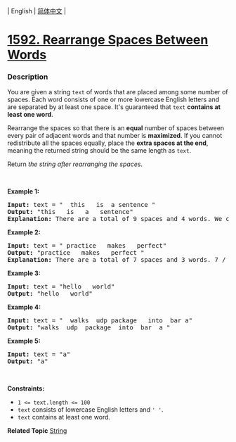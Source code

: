 | English | [简体中文](README.md) |

# [1592. Rearrange Spaces Between Words](https://leetcode-cn.com/problems/rearrange-spaces-between-words)
 ### Description
<p>You are given a string <code>text</code> of words that are placed among some number of spaces. Each word consists of one or more lowercase English letters and are separated by at least one space. It&#39;s guaranteed that <code>text</code> <strong>contains at least one word</strong>.</p>

<p>Rearrange the spaces so that there is an <strong>equal</strong> number of spaces between every pair of adjacent words and that number is <strong>maximized</strong>. If you cannot redistribute all the spaces equally, place the <strong>extra spaces at the end</strong>, meaning the returned string should be the same length as <code>text</code>.</p>

<p>Return <em>the string after rearranging the spaces</em>.</p>

<p>&nbsp;</p>
<p><strong>Example 1:</strong></p>

<pre>
<strong>Input:</strong> text = &quot;  this   is  a sentence &quot;
<strong>Output:</strong> &quot;this   is   a   sentence&quot;
<strong>Explanation: </strong>There are a total of 9 spaces and 4 words. We can evenly divide the 9 spaces between the words: 9 / (4-1) = 3 spaces.
</pre>

<p><strong>Example 2:</strong></p>

<pre>
<strong>Input:</strong> text = &quot; practice   makes   perfect&quot;
<strong>Output:</strong> &quot;practice   makes   perfect &quot;
<strong>Explanation:</strong>&nbsp;There are a total of 7 spaces and 3 words. 7 / (3-1) = 3 spaces plus 1 extra space. We place this extra space at the end of the string.
</pre>

<p><strong>Example 3:</strong></p>

<pre>
<strong>Input:</strong> text = &quot;hello   world&quot;
<strong>Output:</strong> &quot;hello   world&quot;
</pre>

<p><strong>Example 4:</strong></p>

<pre>
<strong>Input:</strong> text = &quot;  walks  udp package   into  bar a&quot;
<strong>Output:</strong> &quot;walks  udp  package  into  bar  a &quot;
</pre>

<p><strong>Example 5:</strong></p>

<pre>
<strong>Input:</strong> text = &quot;a&quot;
<strong>Output:</strong> &quot;a&quot;
</pre>

<p>&nbsp;</p>
<p><strong>Constraints:</strong></p>

<ul>
	<li><code>1 &lt;= text.length &lt;= 100</code></li>
	<li><code>text</code>&nbsp;consists of lowercase English letters and&nbsp;<code>&#39; &#39;</code>.</li>
	<li><code>text</code>&nbsp;contains at least one word.</li>
</ul>

**Related Topic**  [String](https://leetcode-cn.com/tag/string) 